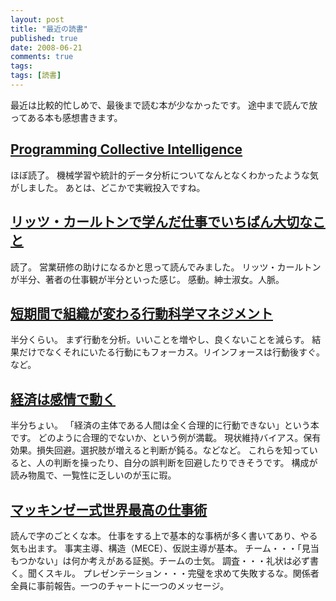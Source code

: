 ```yaml
---
layout: post
title: "最近の読書"
published: true
date: 2008-06-21
comments: true
tags:
tags: [読書]
---
```


最近は比較的忙しめで、最後まで読む本が少なかったです。
途中まで読んで放ってある本も感想書きます。

## [Programming Collective Intelligence](http://amazon.co.jp/o/ASIN/0596529325/nanataisan-22)

ほぼ読了。
機械学習や統計的データ分析についてなんとなくわかったような気がしました。
あとは、どこかで実戦投入ですね。

## [リッツ・カールトンで学んだ仕事でいちばん大切なこと](http://amazon.co.jp/o/ASIN/4860630793/nanataisan-22)

読了。
営業研修の助けになるかと思って読んでみました。
リッツ・カールトンが半分、著者の仕事観が半分といった感じ。
感動。紳士淑女。人脈。

## [短期間で組織が変わる行動科学マネジメント](http://amazon.co.jp/o/ASIN/4478300755/nanataisan-22)

半分くらい。
まず行動を分析。いいことを増やし、良くないことを減らす。
結果だけでなくそれにいたる行動にもフォーカス。リインフォースは行動後すぐ。など。

## [経済は感情で動く](http://amazon.co.jp/o/ASIN/4314010479/nanataisan-22)

半分ちょい。
「経済の主体である人間は全く合理的に行動できない」という本です。
どのように合理的でないか、という例が満載。
現状維持バイアス。保有効果。損失回避。選択肢が増えると判断が鈍る。などなど。
これらを知っていると、人の判断を操ったり、自分の誤判断を回避したりできそうです。
構成が読み物風で、一覧性に乏しいのが玉に瑕。

## [マッキンゼー式世界最高の仕事術](http://amazon.co.jp/o/ASIN/4797337389/nanataisan-22)

読んで字のごとくな本。
仕事をする上で基本的な事柄が多く書いてあり、やる気も出ます。
事実主導、構造（MECE）、仮説主導が基本。
チーム・・・「見当もつかない」は何か考えがある証拠。チームの士気。
調査・・・礼状は必ず書く。聞くスキル。
プレゼンテーション・・・完璧を求めて失敗するな。関係者全員に事前報告。一つのチャートに一つのメッセージ。
